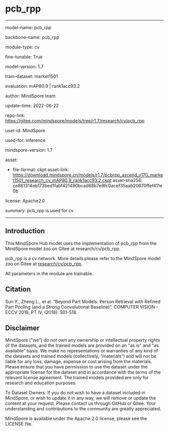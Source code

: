 # pcb_rpp

---

model-name: pcb_rpp

backbone-name: pcb_rpp

module-type: cv

fine-tunable: True

model-version: 1.7

train-dataset: market1501

evaluation: mAP80.9 | rank1acc93.2

author: MindSpore team

update-time: 2022-06-22

repo-link: <https://gitee.com/mindspore/models/tree/r1.7/research/cv/pcb_rpp>

user-id: MindSpore

used-for: inference

mindspore-version: 1.7

asset:

-
    file-format: ckpt
    asset-link: <https://download.mindspore.cn/models/r1.7/pcbrpp_ascend_v170_market1501_research_cv_mAP80.9_rank1acc93.2.ckpt>
    asset-sha256: ce861314eb173bed1fabf421490bcad68b7e9fc0acef35aab20670ffef411e0b

license: Apache2.0

summary: pcb_rpp is used for cv

---

## Introduction

This MindSpore Hub model uses the implementation of pcb_rpp from the MindSpore model zoo on Gitee at research/cv/pcb_rpp.

pcb_rpp is a cv network. More details please refer to the MindSpore model zoo on Gitee at [research/cv/pcb_rpp](https://gitee.com/mindspore/models/blob/r1.7/research/cv/pcb_rpp/README.md).

All parameters in the module are trainable.

## Citation

Sun Y., Zheng L., et al. “Beyond Part Models: Person Retrieval with Refined Part Pooling (and a Strong Convolutional Baseline)”. COMPUTER VISION - ECCV 2018, PT IV, (2018): 501-518.

## Disclaimer

MindSpore ("we") do not own any ownership or intellectual property rights of the datasets, and the trained models are provided on an "as is" and "as available" basis. We make no representations or warranties of any kind of the datasets and trained models (collectively, “materials”) and will not be liable for any loss, damage, expense or cost arising from the materials. Please ensure that you have permission to use the dataset under the appropriate license for the dataset and in accordance with the terms of the relevant license agreement. The trained models provided are only for research and education purposes.

To Dataset Owners: If you do not wish to have a dataset included in MindSpore, or wish to update it in any way, we will remove or update the content at your request. Please contact us through GitHub or Gitee. Your understanding and contributions to the community are greatly appreciated.

MindSpore is available under the Apache 2.0 license, please see the LICENSE file.
